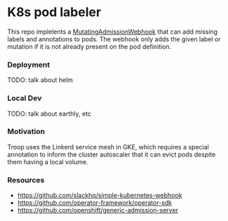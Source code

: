 # K8s pod labeler

This repo implelents a [MutatingAdmissionWebhook](https://kubernetes.io/docs/reference/access-authn-authz/admission-controllers/#mutatingadmissionwebhook) that can add missing labels and annotations to pods. The webhook only adds the given label or mutation if it is not already present on the pod definition.

### Deployment

TODO: talk about helm

### Local Dev

TODO: talk about earthly, etc

### Motivation

Troop uses the Linkerd service mesh in GKE, which requires a special annotation to inform the cluster autoscaler that it can evict pods despite them having a local volume.

### Resources

- https://github.com/slackhq/simple-kubernetes-webhook
- https://github.com/operator-framework/operator-sdk
- https://github.com/openshift/generic-admission-server
